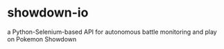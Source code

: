 # showdown-io
a Python-Selenium-based API for autonomous battle monitoring and play on Pokemon Showdown
